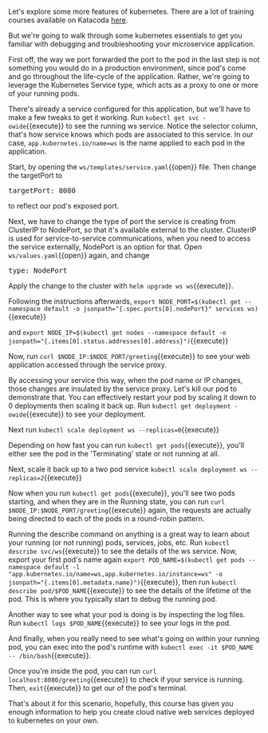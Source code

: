 Let's explore some more features of kubernetes.  There are a lot of training courses available on Katacoda [here](https://www.katacoda.com/courses/kubernetes).

But we're going to walk through some kubernetes essentials to get you familiar with debugging and troubleshooting your microservice application.

First off, the way we port forwarded the port to the pod in the last step is not something you would do in a production environment, since pod's come and go throughout the life-cycle of the application.  Rather, we're going to leverage the Kubernetes Service type, which acts as a proxy to one or more of your running pods.

There's already a service configured for this application, but we'll have to make a few tweaks to get it working.  Run `kubectl get svc -owide`{{execute}} to see the running ws service.  Notice the selector column, that's how service knows which pods are associated to this service.  In our case, `app.kubernetes.io/name=ws` is the name applied to each  pod in the application. 

Start, by opening the `ws/templates/service.yaml`{{open}} file.  Then change the targetPort to <pre class="file" data-filename="ws/templates/service.yaml" data-target="insert" data-marker="      targetPort: http">      targetPort: 8080</pre> to reflect our pod's exposed port.

Next, we have to change the type of port the service is creating from ClusterIP to NodePort, so that it's available external to the cluster.  ClusterIP is used for service-to-service communications, when you need to access the service externally, NodePort is an option for that.  Open `ws/values.yaml`{{open}} again, and change <pre class="file" data-filename="ws/values.yaml" data-target="insert" data-marker="  type: ClusterIP">  type: NodePort</pre>

Apply the change to the cluster with `helm upgrade ws ws`{{execute}}.

Following the instructions afterwards, `export NODE_PORT=$(kubectl get --namespace default -o jsonpath="{.spec.ports[0].nodePort}" services ws)`{{execute}}

and `export NODE_IP=$(kubectl get nodes --namespace default -o jsonpath="{.items[0].status.addresses[0].address}")`{{execute}}

Now, run `curl $NODE_IP:$NODE_PORT/greeting`{{execute}} to see your web application accessed through the service proxy.

By accessing your service this way, when the pod name or IP changes, those changes are insulated by the service proxy.  Let's kill our pod to demonstrate that.  You can effectively restart your pod by scaling it down to 0 deployments then scaling it back up. Run `kubectl get deployment -owide`{{execute}} to see your deployment.

Next run `kubectl scale deployment ws --replicas=0`{{execute}}

Depending on how fast you can run `kubectl get pods`{{execute}}, you'll either see the pod in the 'Terminating' state or not running at all.

Next, scale it back up to a two pod service `kubectl scale deployment ws --replicas=2`{{execute}}

Now when you run `kubectl get pods`{{execute}}, you'll see two pods starting, and when they are in the Running state, you can run `curl $NODE_IP:$NODE_PORT/greeting`{{execute}} again, the requests are actually being directed to each of the pods in a round-robin pattern.

Running the describe command on anything is a great way to learn about your running (or not running) pods, services, jobs, etc.  Run `kubectl describe svc/ws`{{execute}} to see the details of the ws service.  Now, export your first pod's name again `export POD_NAME=$(kubectl get pods --namespace default -l "app.kubernetes.io/name=ws,app.kubernetes.io/instance=ws" -o jsonpath="{.items[0].metadata.name}")`{{execute}}, then run `kubectl describe pod/$POD_NAME`{{execute}} to see the details of the lifetime of the pod.  This is where you typically start to debug the running pod.

Another way to see what your pod is doing is by inspecting the log files.  Run `kubectl logs $POD_NAME`{{execute}} to see your logs in the pod.

And finally, when you really need to see what's going on within your running pod, you can exec into the pod's runtime with `kubectl exec -it $POD_NAME -- /bin/bash`{{execute}}.

Once you're inside the pod, you can run `curl localhost:8080/greeting`{{execute}} to check if your service is running.  Then, `exit`{{execute}} to get our of the pod's terminal.

That's about it for this scenario, hopefully, this course has given you enough information to help you create cloud native web services deployed to kubernetes on your own. 


